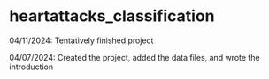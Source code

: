 # heartattacks_classification
04/11/2024: Tentatively finished project

04/07/2024: Created the project, added the data files, and wrote the introduction
